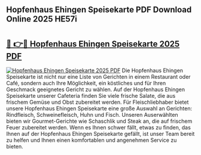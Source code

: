 ## Hopfenhaus Ehingen Speisekarte PDF Download Online 2025 HE57i

# <h2><a href="http://gc7itq.nevu.top/?p=Hopfenhaus+Ehingen+Speisekarte">🔗 👉🔴 Hopfenhaus Ehingen Speisekarte 2025 PDF</a></h2>

[![Hopfenhaus Ehingen Speisekarte 2025 PDF](https://i.imgur.com/dBaPXMq.png)](http://gc7itq.nevu.top/?p=Hopfenhaus+Ehingen+Speisekarte)
Die Hopfenhaus Ehingen Speisekarte ist nicht nur eine Liste von Gerichten in einem Restaurant oder Café, sondern auch Ihre Möglichkeit, ein köstliches und für Ihren Geschmack geeignetes Gericht zu wählen. Auf der Hopfenhaus Ehingen Speisekarte unserer Cafeteria finden Sie viele frische Salate, die aus frischem Gemüse und Obst zubereitet werden. Für Fleischliebhaber bietet unsere Hopfenhaus Ehingen Speisekarte eine große Auswahl an Gerichten: Rindfleisch, Schweinefleisch, Huhn und Fisch. Unseren Auserwählten bieten wir Gourmet-Gerichte wie Schaschlik und Steak an, die auf frischem Feuer zubereitet werden. Wenn es Ihnen schwer fällt, etwas zu finden, das Ihnen auf der Hopfenhaus Ehingen Speisekarte gefällt, ist unser Team bereit zu helfen und Ihnen einen komfortablen und angenehmen Service zu bieten.
